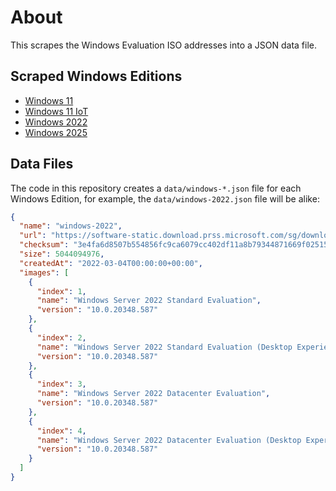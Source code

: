 # About

This scrapes the Windows Evaluation ISO addresses into a JSON data file.

## Scraped Windows Editions

* [Windows 11](https://www.microsoft.com/en-us/evalcenter/evaluate-windows-11-enterprise)
* [Windows 11 IoT](https://www.microsoft.com/en-us/evalcenter/evaluate-windows-11-iot-enterprise-ltsc)
* [Windows 2022](https://www.microsoft.com/en-us/evalcenter/evaluate-windows-server-2022)
* [Windows 2025](https://www.microsoft.com/en-us/evalcenter/evaluate-windows-server-2025)

## Data Files

The code in this repository creates a `data/windows-*.json` file for each Windows Edition, for example, the `data/windows-2022.json` file will be alike:

```json
{
  "name": "windows-2022",
  "url": "https://software-static.download.prss.microsoft.com/sg/download/888969d5-f34g-4e03-ac9d-1f9786c66749/SERVER_EVAL_x64FRE_en-us.iso",
  "checksum": "3e4fa6d8507b554856fc9ca6079cc402df11a8b79344871669f0251535255325",
  "size": 5044094976,
  "createdAt": "2022-03-04T00:00:00+00:00",
  "images": [
    {
      "index": 1,
      "name": "Windows Server 2022 Standard Evaluation",
      "version": "10.0.20348.587"
    },
    {
      "index": 2,
      "name": "Windows Server 2022 Standard Evaluation (Desktop Experience)",
      "version": "10.0.20348.587"
    },
    {
      "index": 3,
      "name": "Windows Server 2022 Datacenter Evaluation",
      "version": "10.0.20348.587"
    },
    {
      "index": 4,
      "name": "Windows Server 2022 Datacenter Evaluation (Desktop Experience)",
      "version": "10.0.20348.587"
    }
  ]
}
```
